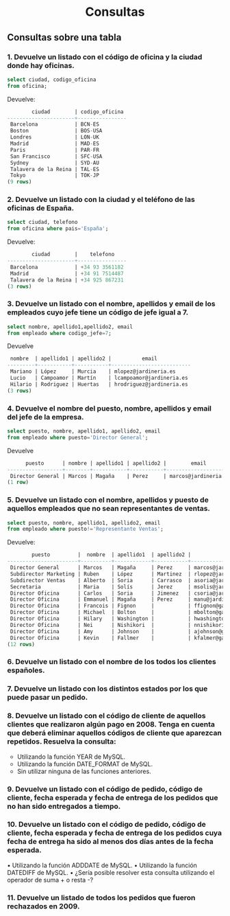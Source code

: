<h1 align="center">Consultas</h1>

<h2>Consultas sobre una tabla</h2>
<h3>1. Devuelve un listado con el código de oficina y la ciudad donde hay oficinas.</h3>

```sql
select ciudad, codigo_oficina
from oficina;
```
<p>Devuelve:</p>

```sql
        ciudad        | codigo_oficina 
----------------------+----------------
 Barcelona            | BCN-ES
 Boston               | BOS-USA
 Londres              | LON-UK
 Madrid               | MAD-ES
 Paris                | PAR-FR
 San Francisco        | SFC-USA
 Sydney               | SYD-AU
 Talavera de la Reina | TAL-ES
 Tokyo                | TOK-JP
(9 rows)
```


<h3>2. Devuelve un listado con la ciudad y el teléfono de las oficinas de España.</h3>

```sql
select ciudad, telefono
from oficina where pais='España';
```
<p>Devuelve:</p>

```sql
        ciudad        |    telefono    
----------------------+----------------
 Barcelona            | +34 93 3561182
 Madrid               | +34 91 7514487
 Talavera de la Reina | +34 925 867231
(3 rows)
```

<h3>3. Devuelve un listado con el nombre, apellidos y email de los empleados cuyo jefe tiene un código de jefe igual a 7.</h3>

```sql
select nombre, apellido1,apellido2, email
from empleado where codigo_jefe=7;
```
<p>Devuelve</p>

```sql
 nombre  | apellido1 | apellido2 |          email           
---------+-----------+-----------+--------------------------
 Mariano | López     | Murcia    | mlopez@jardineria.es
 Lucio   | Campoamor | Martín    | lcampoamor@jardineria.es
 Hilario | Rodriguez | Huertas   | hrodriguez@jardineria.es
(3 rows)
```
<h3>4. Devuelve el nombre del puesto, nombre, apellidos y email del jefe de la empresa.</h3>

```sql
select puesto, nombre, apellido1, apellido2, email
from empleado where puesto='Director General';
```
<p>Devuelve</p>

```sql
      puesto      | nombre | apellido1 | apellido2 |        email         
------------------+--------+-----------+-----------+----------------------
 Director General | Marcos | Magaña    | Perez     | marcos@jardineria.es
(1 row)
```

<h3>5. Devuelve un listado con el nombre, apellidos y puesto de aquellos empleados que no sean representantes de ventas.</h3>

```sql
select puesto, nombre, apellido1, apellido2, email
from empleado where puesto!='Representante Ventas';
```
<p>Devuelve:</p>

```sql
        puesto         |  nombre  | apellido1  | apellido2 |           email           
-----------------------+----------+------------+-----------+---------------------------
 Director General      | Marcos   | Magaña     | Perez     | marcos@jardineria.es
 Subdirector Marketing | Ruben    | López      | Martinez  | rlopez@jardineria.es
 Subdirector Ventas    | Alberto  | Soria      | Carrasco  | asoria@jardineria.es
 Secretaria            | Maria    | Solís      | Jerez     | msolis@jardineria.es
 Director Oficina      | Carlos   | Soria      | Jimenez   | csoria@jardineria.es
 Director Oficina      | Emmanuel | Magaña     | Perez     | manu@jardineria.es
 Director Oficina      | Francois | Fignon     |           | ffignon@gardening.com
 Director Oficina      | Michael  | Bolton     |           | mbolton@gardening.com
 Director Oficina      | Hilary   | Washington |           | hwashington@gardening.com
 Director Oficina      | Nei      | Nishikori  |           | nnishikori@gardening.com
 Director Oficina      | Amy      | Johnson    |           | ajohnson@gardening.com
 Director Oficina      | Kevin    | Fallmer    |           | kfalmer@gardening.com
(12 rows)
```

<h3>6. Devuelve un listado con el nombre de los todos los clientes españoles.</h3>


<h3>7. Devuelve un listado con los distintos estados por los que puede pasar un pedido.</h3>

<h3>8. Devuelve un listado con el código de cliente de aquellos clientes que realizaron algún pago en 2008. Tenga en cuenta que deberá eliminar aquellos códigos de cliente que aparezcan repetidos. Resuelva la consulta:</h3>
<ul type="circle">
  <li>Utilizando la función YEAR de MySQL.</li>
  <li>Utilizando la función DATE_FORMAT de MySQL.</li>
  <li>Sin utilizar ninguna de las funciones anteriores.</li>
</ul>

<h3>9. Devuelve un listado con el código de pedido, código de cliente, fecha esperada y fecha de entrega de los pedidos que no han sido entregados a tiempo.</h3>

<h3>10. Devuelve un listado con el código de pedido, código de cliente, fecha esperada y fecha de entrega de los pedidos cuya fecha de entrega ha sido al menos dos días antes de la fecha esperada.</h3>
• Utilizando la función ADDDATE de MySQL.
• Utilizando la función DATEDIFF de MySQL.
• ¿Sería posible resolver esta consulta utilizando el operador de suma + o resta -?
<h3>11. Devuelve un listado de todos los pedidos que fueron rechazados en 2009.</h3>
